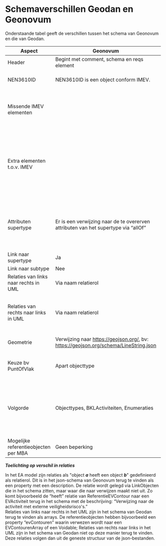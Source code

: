 Schemaverschillen Geodan en Geonovum
====================================

Onderstaande tabel geeft de verschillen tussen het schema van Geonovum en die van Geodan. 

|Aspect|Geonovum|Geodan|
|------|--------|------|
|Header|Begint met comment, schema en reqs element|geen header|
|NEN3610ID|NEN3610ID is een object conform IMEV.|NEN3610ID is een string met een regex validatie.|
|Missende IMEV elementen||De abstracte objecttypen, Attribuut: tijdstipRegistratie, Attribuut: eindRegistratie|
|Extra elementen t.o.v. IMEV||IMEV-LocatieEVActiviteiten (als array, maar in IMEV is het een abstract supertype), featureType, AllowedFeatureTypes: (enumeratie), Per BKLActiviteit is er een lijst met toegestane referenties.|
|Attributen supertype|Er is een verwijzing naar de te overerven attributen van het supertype via “allOf”|De attributen van de supertypes worden steeds herhaald, maar de supertypes zelf ontbreken en worden alleen als lijst getoond met mogelijke subtypen.|
|Link naar supertype|Ja|Nee|
|Link naar subtype|Nee|Soms, met “oneOf”|
|Relaties van links naar rechts in UML|Via naam relatierol|Via een array.|
|Relaties van rechts naar links in UML|Via naam relatierol|Nee, dat volgt uit de geneste structuur van het json-bestand, zo mist bv de relatie PRcontour naar ReferentieEVContour.|
|Geometrie|Verwijzing naar https://geojson.org/, bv: https://geojson.org/schema/LineString.json |GeoJson geometry zelf gespecificeerd in common-schema|
|Keuze bv PuntOfVlak| Apart objecttype|Direct in bijbehorende objecttype met “oneOf”|
|Volgorde|Objecttypes, BKLActiviteiten, Enumeraties|Gegeneraliseerde objecttypen, BKLActiviteiten, EVContouren, Referenties, Overige objecten, Enumeraties, GeoJson geometrieobjecten|
|Mogelijke referentieobjecten per MBA|Geen beperking|Per MBA is er een lijst met mogelijke referentieobjecten|

***Toelichting op verschil in relaties***

In het EA model zijn relaties als "object ***a*** heeft een object ***b***" gedefinieerd als relatierol. Dit is in het json-schema van Geonovum terug te vinden als een property met een description. De relatie wordt gelegd via LinkObjecten die in het schema zitten, maar waar die naar verwijzen maakt niet uit.
Zo komt bijvoorbeeld de “heeft” relatie van ReferentieEVContour naar een EVActiviteit terug in het schema met de beschrijving: “Verwijzing naar de activiteit met externe veiligheidsrisco's.”  
Relaties van links naar rechts in het UML zijn in het schema van Geodan terug te vinden als arrays. De referentieobjecten hebben bijvoorbeeld een property “evContouren” waarin verwezen wordt naar een EVContourenArray of een Voidable;
Relaties van rechts naar links in het UML zijn in het schema van Geodan niet op deze manier terug te vinden. Deze relaties volgen dan uit de geneste structuur van de json-bestanden.


